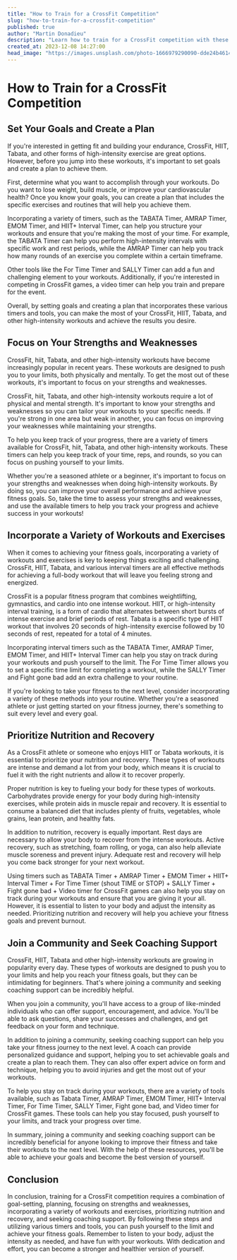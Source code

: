 ```yaml
---
title: "How to Train for a CrossFit Competition"
slug: "how-to-train-for-a-crossfit-competition"
published: true
author: "Martin Donadieu"
description: "Learn how to train for a CrossFit competition with these tips. Set goals, focus on strengths and weaknesses, incorporate a variety of workouts, prioritize nutrition and recovery, and join a community for support."
created_at: 2023-12-08 14:27:00
head_image: "https://images.unsplash.com/photo-1666979290090-dde24b4614bb?ixlib=rb-4.0.3&q=85&fm=jpg&crop=entropy&cs=srgb&w=1200"
---
```


# How to Train for a CrossFit Competition

## **Set Your Goals and Create a Plan**

If you're interested in getting fit and building your endurance, CrossFit, HIIT, Tabata, and other forms of high-intensity exercise are great options. However, before you jump into these workouts, it's important to set goals and create a plan to achieve them.

First, determine what you want to accomplish through your workouts. Do you want to lose weight, build muscle, or improve your cardiovascular health? Once you know your goals, you can create a plan that includes the specific exercises and routines that will help you achieve them.

Incorporating a variety of timers, such as the TABATA Timer, AMRAP Timer, EMOM Timer, and HIIT+ Interval Timer, can help you structure your workouts and ensure that you're making the most of your time. For example, the TABATA Timer can help you perform high-intensity intervals with specific work and rest periods, while the AMRAP Timer can help you track how many rounds of an exercise you complete within a certain timeframe.

Other tools like the For Time Timer and SALLY Timer can add a fun and challenging element to your workouts. Additionally, if you're interested in competing in CrossFit games, a video timer can help you train and prepare for the event.

Overall, by setting goals and creating a plan that incorporates these various timers and tools, you can make the most of your CrossFit, HIIT, Tabata, and other high-intensity workouts and achieve the results you desire.

## **Focus on Your Strengths and Weaknesses**

CrossFit, hiit, Tabata, and other high-intensity workouts have become increasingly popular in recent years. These workouts are designed to push you to your limits, both physically and mentally. To get the most out of these workouts, it's important to focus on your strengths and weaknesses.

CrossFit, hiit, Tabata, and other high-intensity workouts require a lot of physical and mental strength. It's important to know your strengths and weaknesses so you can tailor your workouts to your specific needs. If you're strong in one area but weak in another, you can focus on improving your weaknesses while maintaining your strengths.

To help you keep track of your progress, there are a variety of timers available for CrossFit, hiit, Tabata, and other high-intensity workouts. These timers can help you keep track of your time, reps, and rounds, so you can focus on pushing yourself to your limits.

Whether you're a seasoned athlete or a beginner, it's important to focus on your strengths and weaknesses when doing high-intensity workouts. By doing so, you can improve your overall performance and achieve your fitness goals. So, take the time to assess your strengths and weaknesses, and use the available timers to help you track your progress and achieve success in your workouts!

## **Incorporate a Variety of Workouts and Exercises**

When it comes to achieving your fitness goals, incorporating a variety of workouts and exercises is key to keeping things exciting and challenging. CrossFit, HIIT, Tabata, and various interval timers are all effective methods for achieving a full-body workout that will leave you feeling strong and energized. 

CrossFit is a popular fitness program that combines weightlifting, gymnastics, and cardio into one intense workout. HIIT, or high-intensity interval training, is a form of cardio that alternates between short bursts of intense exercise and brief periods of rest. Tabata is a specific type of HIIT workout that involves 20 seconds of high-intensity exercise followed by 10 seconds of rest, repeated for a total of 4 minutes. 

Incorporating interval timers such as the TABATA Timer, AMRAP Timer, EMOM Timer, and HIIT+ Interval Timer can help you stay on track during your workouts and push yourself to the limit. The For Time Timer allows you to set a specific time limit for completing a workout, while the SALLY Timer and Fight gone bad add an extra challenge to your routine. 

If you're looking to take your fitness to the next level, consider incorporating a variety of these methods into your routine. Whether you're a seasoned athlete or just getting started on your fitness journey, there's something to suit every level and every goal.

## **Prioritize Nutrition and Recovery**

As a CrossFit athlete or someone who enjoys HIIT or Tabata workouts, it is essential to prioritize your nutrition and recovery. These types of workouts are intense and demand a lot from your body, which means it is crucial to fuel it with the right nutrients and allow it to recover properly.

Proper nutrition is key to fueling your body for these types of workouts. Carbohydrates provide energy for your body during high-intensity exercises, while protein aids in muscle repair and recovery. It is essential to consume a balanced diet that includes plenty of fruits, vegetables, whole grains, lean protein, and healthy fats.

In addition to nutrition, recovery is equally important. Rest days are necessary to allow your body to recover from the intense workouts. Active recovery, such as stretching, foam rolling, or yoga, can also help alleviate muscle soreness and prevent injury. Adequate rest and recovery will help you come back stronger for your next workout.

Using timers such as TABATA Timer + AMRAP Timer + EMOM Timer + HIIT+ Interval Timer + For Time Timer (shout TIME or STOP) + SALLY Timer + Fight gone bad + Video timer for CrossFit games can also help you stay on track during your workouts and ensure that you are giving it your all. However, it is essential to listen to your body and adjust the intensity as needed. Prioritizing nutrition and recovery will help you achieve your fitness goals and prevent burnout.

## **Join a Community and Seek Coaching Support**

CrossFit, HIIT, Tabata and other high-intensity workouts are growing in popularity every day. These types of workouts are designed to push you to your limits and help you reach your fitness goals, but they can be intimidating for beginners. That's where joining a community and seeking coaching support can be incredibly helpful.

When you join a community, you'll have access to a group of like-minded individuals who can offer support, encouragement, and advice. You'll be able to ask questions, share your successes and challenges, and get feedback on your form and technique.

In addition to joining a community, seeking coaching support can help you take your fitness journey to the next level. A coach can provide personalized guidance and support, helping you to set achievable goals and create a plan to reach them. They can also offer expert advice on form and technique, helping you to avoid injuries and get the most out of your workouts.

To help you stay on track during your workouts, there are a variety of tools available, such as Tabata Timer, AMRAP Timer, EMOM Timer, HIIT+ Interval Timer, For Time Timer, SALLY Timer, Fight gone bad, and Video timer for CrossFit games. These tools can help you stay focused, push yourself to your limits, and track your progress over time.

In summary, joining a community and seeking coaching support can be incredibly beneficial for anyone looking to improve their fitness and take their workouts to the next level. With the help of these resources, you'll be able to achieve your goals and become the best version of yourself.

## **Conclusion**

In conclusion, training for a CrossFit competition requires a combination of goal-setting, planning, focusing on strengths and weaknesses, incorporating a variety of workouts and exercises, prioritizing nutrition and recovery, and seeking coaching support. By following these steps and utilizing various timers and tools, you can push yourself to the limit and achieve your fitness goals. Remember to listen to your body, adjust the intensity as needed, and have fun with your workouts. With dedication and effort, you can become a stronger and healthier version of yourself.